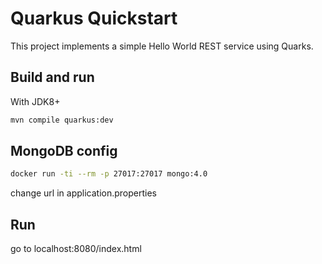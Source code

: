 # Quarkus Quickstart

This project implements a simple Hello World REST service using Quarks.

## Build and run

With JDK8+
```bash
mvn compile quarkus:dev
```
## MongoDB config
```bash
docker run -ti --rm -p 27017:27017 mongo:4.0
```
change url in application.properties

## Run
go to localhost:8080/index.html